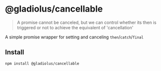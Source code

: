 # @gladiolus/cancellable

> A promise cannot be canceled, but we can control whether its then is triggered or not to achieve the equivalent of 'cancellation'

A simple promise wrapper for setting and canceling `then`/`catch`/`final`

## Install

```bash
npm install @gladiolus/cancellable
```
